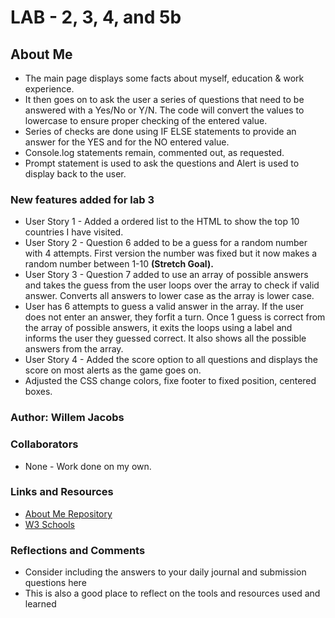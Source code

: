 # LAB - 2, 3, 4, and 5b

## About Me

- The main page displays some facts about myself, education & work experience.
- It then goes on to ask the user a series of questions that need to be answered with a Yes/No or Y/N. The code will convert the values to lowercase to ensure proper checking of the entered value.
- Series of checks are done using IF ELSE statements to provide an answer for the YES and for the NO entered value.
- Console.log statements remain, commented out, as requested.
- Prompt statement is used to ask the questions and Alert is used to display back to the user.

### New features added for lab 3

- User Story 1 - Added a ordered list to the HTML to show the top 10 countries I have visited.
- User Story 2 - Question 6 added to be a guess for a random number with 4 attempts. First version the number was fixed but it now makes a random number between 1-10 **(Stretch Goal).**
- User Story 3 - Question 7 added to use an array of possible answers and takes the guess from the user loops over the array to check if valid answer. Converts all answers to lower case as the array is lower case.
- User has 6 attempts to guess a valid answer in the array. If the user does not enter an answer, they forfit a turn. Once 1 guess is correct from the array of possible answers, it exits the loops using a label and informs the user they guessed correct. It also shows all the possible answers from the array.
- User Story 4 - Added the score option to all questions and displays the score on most alerts as the game goes on.
- Adjusted the CSS change colors, fixe footer to fixed position, centered boxes.

### Author: Willem Jacobs

### Collaborators

- None - Work done on my own.

### Links and Resources

- [About Me Repository](https://github.com/Willem-Jacobs/about-me.git)
- [W3 Schools](https://www.w3schools.com)

### Reflections and Comments

- Consider including the answers to your daily journal and submission questions here
- This is also a good place to reflect on the tools and resources used and learned

